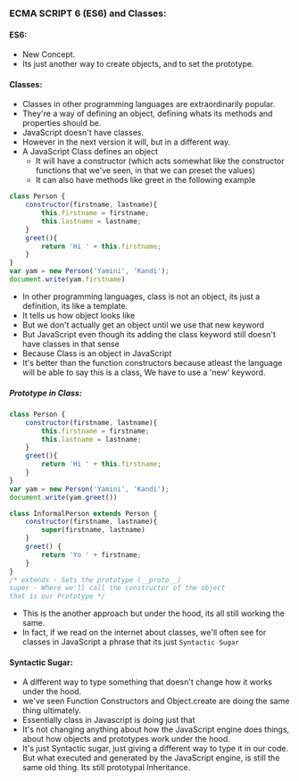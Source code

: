 ### ECMA SCRIPT 6 (ES6) and Classes:
#### ES6:
* New Concept.
* Its just another way to create objects, and to set the prototype.
#### Classes:
* Classes in other programming languages are extraordinarily popular.
* They're a way of defining an object, defining whats its methods and properties should be.
* JavaScript doesn't have classes.
* However in the next version it will, but in a different way.
* A JavaScript Class defines an object
    - It will have a constructor (which acts somewhat like the constructor functions that we've seen, in that we can preset the values)
    - It can also have methods like greet in the following example

```js
class Person {
    constructor(firstname, lastname){
        this.firstname = firstname;
        this.lastname = lastname;
    }
    greet(){
        return 'Hi ' + this.firstname;
    }
}
var yam = new Person('Yamini', 'Kandi');
document.write(yam.firstname)
```
* In other programming languages, class is not an object, its just a definition, its like a template.
* It tells us how object looks like
* But we don't actually get an object until we use that new keyword
* But JavaScript even though its adding the class keyword still doesn't have classes in that sense
* Because Class is an object in JavaScript
* It's better than the function constructors because atleast the language will be able to say this is a class, We have to use a 'new' keyword.

##### Prototype in Class:
```js
class Person {
    constructor(firstname, lastname){
        this.firstname = firstname;
        this.lastname = lastname;
    }
    greet(){
        return 'Hi ' + this.firstname;
    }
}
var yam = new Person('Yamini', 'Kandi');
document.write(yam.greet())

class InformalPerson extends Person {
    constructor(firstname, lastname){
        super(firstname, lastname)
    }
    greet() {
        return 'Yo ' + firstname;
    }
}
/* extends - Sets the prototype (__proto__)
super - Where we'll call the constructor of the object
that is our Prototype */
```
* This is the another approach but under the hood, its all still working the same.
* In fact, if we read on the internet about classes, we'll often see for classes in JavaScript a phrase that its just `Syntactic Sugar`

#### Syntactic Sugar:
* A different way to type something that doesn't change how it works under the hood.
* we've seen Function Constructors and Object.create are doing the same thing ultimately.
* Essentially class in Javascript is doing just that
* It's not changing anything about how the JavaScript engine does things, about how objects and prototypes work under the hood.
* It's just Syntactic sugar, just giving a different way to type it in our code. But what executed and generated by the JavaScript engine, is still the same old thing. Its still prototypal Inheritance.

